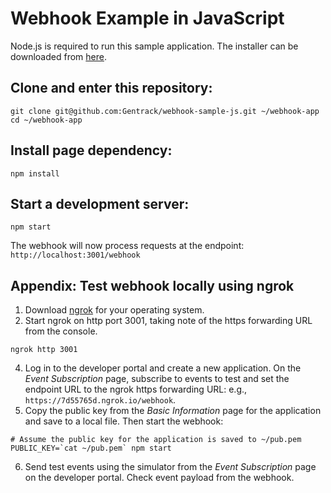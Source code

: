 # Webhook Example in JavaScript
Node.js is required to run this sample application. The installer can be downloaded from [here](https://nodejs.org/en/).
## Clone and enter this repository:
```
git clone git@github.com:Gentrack/webhook-sample-js.git ~/webhook-app
cd ~/webhook-app

```
## Install page dependency:
```
npm install
```
## Start a development server:
```
npm start
```
The webhook will now process requests at the endpoint: `http://localhost:3001/webhook`
## Appendix: Test webhook locally using ngrok
1. Download [ngrok](https://ngrok.com/) for your operating system.
2. Start ngrok on http port 3001, taking note of the https forwarding URL from the console.
```
ngrok http 3001
```
4. Log in to the developer portal and create a new application. On the *Event Subscription* page, subscribe to events to test and set the endpoint URL to the ngrok https forwarding URL: e.g., `https://7d55765d.ngrok.io/webhook`.
5. Copy the public key from the *Basic Information* page for the application and save to a local file. Then start the webhook:
```
# Assume the public key for the application is saved to ~/pub.pem
PUBLIC_KEY=`cat ~/pub.pem` npm start
```
6. Send test events using the simulator from the *Event Subscription* page on the developer portal. Check event payload from the webhook.

